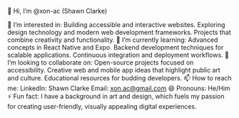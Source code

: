👋 Hi, I’m @xon-ac (Shawn Clarke)

👀 I’m interested in:
Building accessible and interactive websites.
Exploring design technology and modern web development frameworks.
Projects that combine creativity and functionality.
🌱 I’m currently learning:
Advanced concepts in React Native and Expo.
Backend development techniques for scalable applications.
Continuous integration and deployment workflows.
💞️ I’m looking to collaborate on:
Open-source projects focused on accessibility.
Creative web and mobile app ideas that highlight public art and culture.
Educational resources for budding developers.
📫 How to reach me:
LinkedIn: Shawn Clarke
Email: xon.ac@gmail.com
😄 Pronouns:
He/Him
⚡ Fun fact:
I have a background in art and design, which fuels my passion for creating user-friendly, visually appealing digital experiences.


<!---
xon-ac/xon-ac is a ✨ special ✨ repository because its `README.md` (this file) appears on your GitHub profile.
You can click the Preview link to take a look at your changes.
--->
